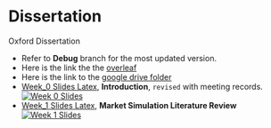 # Dissertation
Oxford Dissertation


* Refer to **Debug** branch for the most updated version.
* Here is the link the the [overleaf](https://www.overleaf.com/8586558697psrwmhswmvyc)
* Here is the link to the [google drive folder](https://drive.google.com/drive/folders/1Ta5N33J8PjD9tZH2OyeXcnMtxd1vS-mT?usp=sharing)
* [Week_0 Slides Latex](https://www.overleaf.com/project/626271fdf690a011ff443b46), **Introduction**, `revised` with meeting records.
[![Week 0 Slides](https://github.com/KangOxford/Dissertation/blob/main/static/Snipaste_2022-05-01_17-09-15.png?raw=true)](https://drive.google.com/file/d/1gqLcS46IOkqJgZbIBukd3N5wH4IrHiGd/view?usp=sharing)
* [Week_1 Slides Latex](https://www.overleaf.com/9548188445gqpcppdvxbrf), **Market Simulation Literature Review**
[![Week 1 Slides](https://github.com/KangOxford/Dissertation/blob/main/static/Snipaste_2022-05-02_05-45-57.png?raw=true)](https://drive.google.com/file/d/1gqLcS46IOkqJgZbIBukd3N5wH4IrHiGd/view?usp=sharing)

